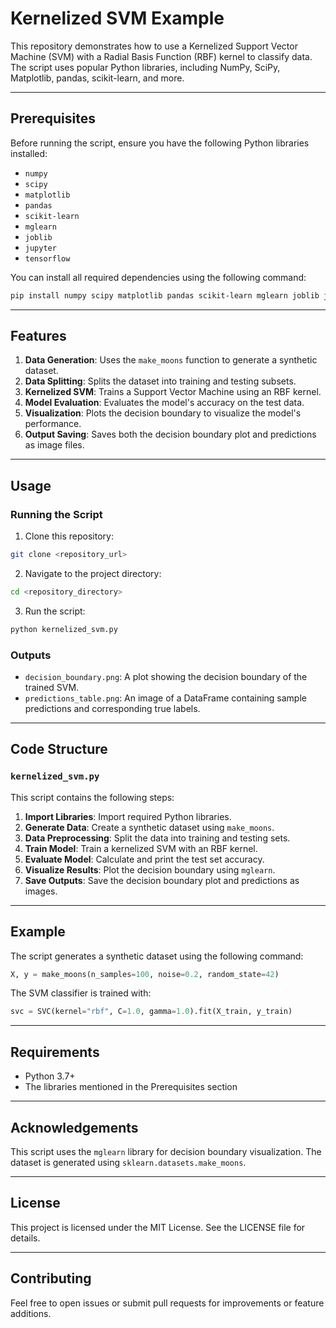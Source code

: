 # Kernelized SVM Example

This repository demonstrates how to use a Kernelized Support Vector Machine (SVM) with a Radial Basis Function (RBF) kernel to classify data. The script uses popular Python libraries, including NumPy, SciPy, Matplotlib, pandas, scikit-learn, and more.

---

## Prerequisites

Before running the script, ensure you have the following Python libraries installed:

- `numpy`
- `scipy`
- `matplotlib`
- `pandas`
- `scikit-learn`
- `mglearn`
- `joblib`
- `jupyter`
- `tensorflow`

You can install all required dependencies using the following command:

```bash
pip install numpy scipy matplotlib pandas scikit-learn mglearn joblib jupyter tensorflow
```

---

## Features

1. **Data Generation**: Uses the `make_moons` function to generate a synthetic dataset.
2. **Data Splitting**: Splits the dataset into training and testing subsets.
3. **Kernelized SVM**: Trains a Support Vector Machine using an RBF kernel.
4. **Model Evaluation**: Evaluates the model's accuracy on the test data.
5. **Visualization**: Plots the decision boundary to visualize the model's performance.
6. **Output Saving**: Saves both the decision boundary plot and predictions as image files.

---

## Usage

### Running the Script

1. Clone this repository:

```bash
git clone <repository_url>
```

2. Navigate to the project directory:

```bash
cd <repository_directory>
```

3. Run the script:

```bash
python kernelized_svm.py
```

### Outputs

- `decision_boundary.png`: A plot showing the decision boundary of the trained SVM.
- `predictions_table.png`: An image of a DataFrame containing sample predictions and corresponding true labels.

---

## Code Structure

### `kernelized_svm.py`

This script contains the following steps:

1. **Import Libraries**: Import required Python libraries.
2. **Generate Data**: Create a synthetic dataset using `make_moons`.
3. **Data Preprocessing**: Split the data into training and testing sets.
4. **Train Model**: Train a kernelized SVM with an RBF kernel.
5. **Evaluate Model**: Calculate and print the test set accuracy.
6. **Visualize Results**: Plot the decision boundary using `mglearn`.
7. **Save Outputs**: Save the decision boundary plot and predictions as images.

---

## Example

The script generates a synthetic dataset using the following command:

```python
X, y = make_moons(n_samples=100, noise=0.2, random_state=42)
```

The SVM classifier is trained with:

```python
svc = SVC(kernel="rbf", C=1.0, gamma=1.0).fit(X_train, y_train)
```

---

## Requirements

- Python 3.7+
- The libraries mentioned in the Prerequisites section

---

## Acknowledgements

This script uses the `mglearn` library for decision boundary visualization. The dataset is generated using `sklearn.datasets.make_moons`.

---

## License

This project is licensed under the MIT License. See the LICENSE file for details.

---

## Contributing

Feel free to open issues or submit pull requests for improvements or feature additions.

